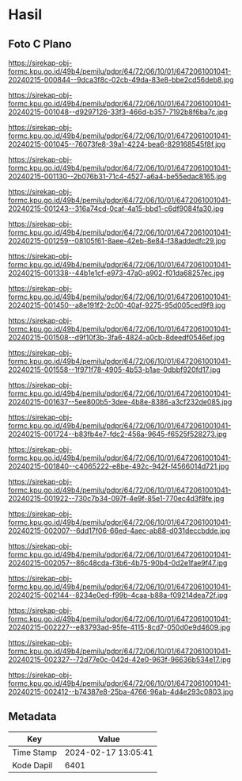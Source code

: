 # Hasil

## Foto C Plano

https://sirekap-obj-formc.kpu.go.id/49b4/pemilu/pdpr/64/72/06/10/01/6472061001041-20240215-000844--9dca3f8c-02cb-49da-83e8-bbe2cd56deb8.jpg

https://sirekap-obj-formc.kpu.go.id/49b4/pemilu/pdpr/64/72/06/10/01/6472061001041-20240215-001048--d9297126-33f3-466d-b357-7192b8f6ba7c.jpg

https://sirekap-obj-formc.kpu.go.id/49b4/pemilu/pdpr/64/72/06/10/01/6472061001041-20240215-001045--76073fe8-39a1-4224-bea6-829168545f8f.jpg

https://sirekap-obj-formc.kpu.go.id/49b4/pemilu/pdpr/64/72/06/10/01/6472061001041-20240215-001130--2b076b31-71c4-4527-a6a4-be55edac8165.jpg

https://sirekap-obj-formc.kpu.go.id/49b4/pemilu/pdpr/64/72/06/10/01/6472061001041-20240215-001243--316a74cd-0caf-4a15-bbd1-c6df9084fa30.jpg

https://sirekap-obj-formc.kpu.go.id/49b4/pemilu/pdpr/64/72/06/10/01/6472061001041-20240215-001259--08105f61-8aee-42eb-8e84-f38addedfc29.jpg

https://sirekap-obj-formc.kpu.go.id/49b4/pemilu/pdpr/64/72/06/10/01/6472061001041-20240215-001338--44b1e1cf-e973-47a0-a902-f01da68257ec.jpg

https://sirekap-obj-formc.kpu.go.id/49b4/pemilu/pdpr/64/72/06/10/01/6472061001041-20240215-001450--a8e191f2-2c00-40af-9275-95d005ced9f9.jpg

https://sirekap-obj-formc.kpu.go.id/49b4/pemilu/pdpr/64/72/06/10/01/6472061001041-20240215-001508--d9f10f3b-3fa6-4824-a0cb-8deedf0546ef.jpg

https://sirekap-obj-formc.kpu.go.id/49b4/pemilu/pdpr/64/72/06/10/01/6472061001041-20240215-001558--1f971f78-4905-4b53-b1ae-0dbbf920fd17.jpg

https://sirekap-obj-formc.kpu.go.id/49b4/pemilu/pdpr/64/72/06/10/01/6472061001041-20240215-001637--5ee800b5-3dee-4b8e-8386-a3cf232de085.jpg

https://sirekap-obj-formc.kpu.go.id/49b4/pemilu/pdpr/64/72/06/10/01/6472061001041-20240215-001724--b83fb4e7-fdc2-456a-9645-f6525f528273.jpg

https://sirekap-obj-formc.kpu.go.id/49b4/pemilu/pdpr/64/72/06/10/01/6472061001041-20240215-001840--c4065222-e8be-492c-942f-f4566014d721.jpg

https://sirekap-obj-formc.kpu.go.id/49b4/pemilu/pdpr/64/72/06/10/01/6472061001041-20240215-001922--730c7b34-097f-4e9f-85e1-770ec4d3f8fe.jpg

https://sirekap-obj-formc.kpu.go.id/49b4/pemilu/pdpr/64/72/06/10/01/6472061001041-20240215-002007--6dd17f06-66ed-4aec-ab88-d031deccbdde.jpg

https://sirekap-obj-formc.kpu.go.id/49b4/pemilu/pdpr/64/72/06/10/01/6472061001041-20240215-002057--86c48cda-f3b6-4b75-90b4-0d2e1fae9f47.jpg

https://sirekap-obj-formc.kpu.go.id/49b4/pemilu/pdpr/64/72/06/10/01/6472061001041-20240215-002144--8234e0ed-f99b-4caa-b88a-f09214dea72f.jpg

https://sirekap-obj-formc.kpu.go.id/49b4/pemilu/pdpr/64/72/06/10/01/6472061001041-20240215-002227--e83793ad-95fe-4115-8cd7-050d0e9d4609.jpg

https://sirekap-obj-formc.kpu.go.id/49b4/pemilu/pdpr/64/72/06/10/01/6472061001041-20240215-002327--72d77e0c-042d-42e0-963f-96636b534e17.jpg

https://sirekap-obj-formc.kpu.go.id/49b4/pemilu/pdpr/64/72/06/10/01/6472061001041-20240215-002412--b74387e8-25ba-4766-96ab-4d4e293c0803.jpg


## Metadata

| Key        | Value               |
| ---------- | ------------------- |
| Time Stamp | 2024-02-17 13:05:41 |
| Kode Dapil | 6401                |




